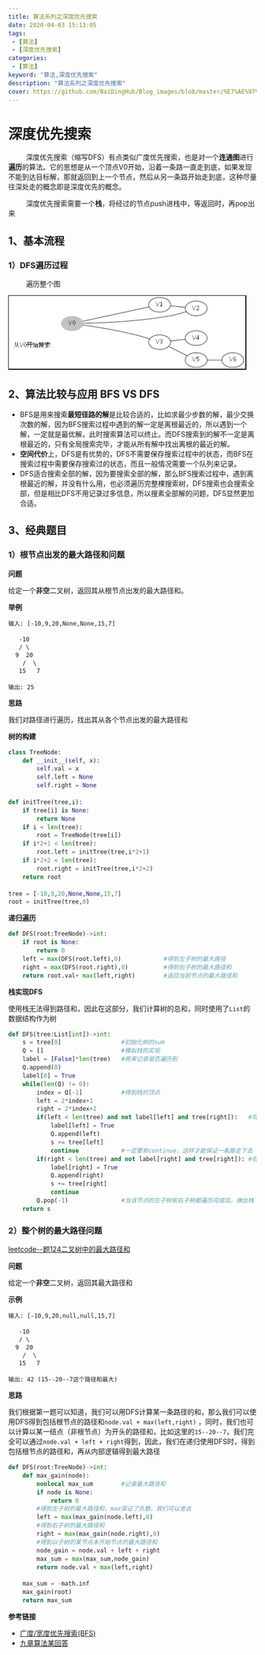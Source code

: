 ```yaml
---
title: 算法系列之深度优先搜索
date: 2020-04-03 15:13:05
tags:
 - [算法]
 - [深度优先搜索]
categories: 
 - [算法]
keyword: "算法,深度优先搜索"
description: "算法系列之深度优先搜索"
cover: https://github.com/BaiDingHub/Blog_images/blob/master/%E7%AE%97%E6%B3%95/%E7%AE%97%E6%B3%95%E7%B3%BB%E5%88%97%E4%B9%8B%E6%B7%B1%E5%BA%A6%E4%BC%98%E5%85%88%E6%90%9C%E7%B4%A2/cover.png?raw=true
---
```


<meta name="referrer" content="no-referrer"/>



# 深度优先搜索

 &emsp; &emsp;  深度优先搜索（缩写DFS）有点类似广度优先搜索，也是对一个**连通图**进行**遍历**的算法。它的思想是从一个顶点V0开始，沿着一条路一直走到底，如果发现不能到达目标解，那就返回到上一个节点，然后从另一条路开始走到底，这种尽量往深处走的概念即是深度优先的概念。

 &emsp; &emsp;  深度优先搜索需要一个**栈**，将经过的节点push进栈中，等返回时，再pop出来



## 1、基本流程

### 1）DFS遍历过程

 &emsp; &emsp; 遍历整个图

![1](https://github.com/BaiDingHub/Blog_images/blob/master/%E7%AE%97%E6%B3%95/%E7%AE%97%E6%B3%95%E7%B3%BB%E5%88%97%E4%B9%8B%E6%B7%B1%E5%BA%A6%E4%BC%98%E5%85%88%E6%90%9C%E7%B4%A2/1.gif?raw=true)





## 2、算法比较与应用  BFS VS DFS

- BFS是用来搜索**最短径路的解**是比较合适的，比如求最少步数的解，最少交换次数的解，因为BFS搜索过程中遇到的解一定是离根最近的，所以遇到一个解，一定就是最优解，此时搜索算法可以终止。而DFS搜索到的解不一定是离根最近的，只有全局搜索完毕，才能从所有解中找出离根的最近的解。
- **空间代价**上，DFS是有优势的，DFS不需要保存搜索过程中的状态，而BFS在搜索过程中需要保存搜索过的状态，而且一般情况需要一个队列来记录。
- DFS适合搜索全部的解，因为要搜索全部的解，那么BFS搜索过程中，遇到离根最近的解，并没有什么用，也必须遍历完整棵搜索树，DFS搜索也会搜索全部，但是相比DFS不用记录过多信息，所以搜素全部解的问题，DFS显然更加合适。



## 3、经典题目

### 1）根节点出发的最大路径和问题

**问题**

给定一个**非空**二叉树，返回其从根节点出发的最大路径和。

**举例**

```
输入: [-10,9,20,None,None,15,7]

   -10
   / \
  9  20
    /  \
   15   7

输出: 25
```

**思路**

我们对路径进行遍历，找出其从各个节点出发的最大路径和

**树的构建**

```python
class TreeNode:
    def __init__(self, x):
        self.val = x
        self.left = None
        self.right = None

def initTree(tree,i):
    if tree[i] is None:
        return None
    if i < len(tree):
        root = TreeNode(tree[i])
    if i*2+1 < len(tree):
        root.left = initTree(tree,i*2+1)
    if i*2+2 < len(tree):
        root.right = initTree(tree,i*2+2)
    return root

tree = [-10,9,20,None,None,15,7]
root = initTree(tree,0)
```



**递归遍历**

```python
def DFS(root:TreeNode)->int:
    if root is None:
        return 0
    left = max(DFS(root.left),0)            #得到左子树的最大路径
    right = max(DFS(root.right),0)          #得到右子树的最大路径和
    return root.val+ max(left,right)		#返回当前节点的最大路径和

```



**栈实现DFS**

使用栈无法得到路径和，因此在这部分，我们计算树的总和，同时使用了`List`的数据结构作为树

```python
def DFS(tree:List[int])->int:
    s = tree[0]					#初始化树的sum
    Q = []          			#模拟栈的实现
    label = [False]*len(tree)   #用来记录是否遍历到
    Q.append(0)
    label[0] = True				
    while(len(Q) != 0):
        index = Q[-1]			#得到栈的顶点
        left = 2*index+1
        right = 2*index+2
        if(left < len(tree) and not label[left] and tree[right]):	#将左子树压栈
            label[left] = True
            Q.append(left)
            s += tree[left]
            continue			#一定要有continue，这样才能保证一条路走下去
        if(right < len(tree) and not label[right] and tree[right]):	#右子树压栈
            label[right] = True
            Q.append(right)
            s += tree[right]
            continue			
        Q.pop(-1)				#当该节点的左子树和右子树都遍历完成后，弹出栈
    return s
```



### 2）整个树的最大路径问题

[leetcode--题124二叉树中的最大路径和](https://leetcode-cn.com/problems/binary-tree-maximum-path-sum/)

**问题**

给定一个**非空**二叉树，返回其最大路径和

**示例**

```
输入: [-10,9,20,null,null,15,7]

   -10
   / \
  9  20
    /  \
   15   7

输出: 42 (15--20--7这个路径和最大)
```

**思路**

我们根据第一题可以知道，我们可以用DFS计算某一条路径的和，那么我们可以使用DFS得到包括根节点的路径和`node.val + max(left,right)` ，同时，我们也可以计算以某一结点（非根节点）为开头的路径和，比如这里的`15--20--7`，我们完全可以通过`node.val + left + right`得到，因此，我们在递归使用DFS时，得到包括根节点的路径和，再从内部逻辑得到最大路径

```python
def DFS(root:TreeNode)->int:
	def max_gain(node):
        nonlocal max_sum		#记录最大路径和
        if node is None:
            return 0
        #得到左子树的最大路径和，max保证了负数，我们可以舍去
        left = max(max_gain(node.left),0)		
        #得到右子树的最大路径和
        right = max(max_gain(node.right),0)
        #得到以子树的某节点未开始节点的最大路径和
        node_gain = node.val + left + right
        max_sum = max(max_sum,node_gain)
        return node.val + max(left,right)
    
    max_sum = -math.inf
    max_gain(root)
    return max_sum
```









**参考链接**

- [广度/宽度优先搜索(BFS)](https://blog.csdn.net/liangzhaoyang1/article/details/51415716)
- [九章算法某回答](https://www.jiuzhang.com/qa/623/)
